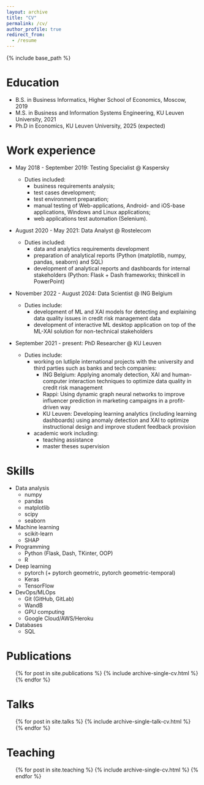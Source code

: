```yaml
---
layout: archive
title: "CV"
permalink: /cv/
author_profile: true
redirect_from:
  - /resume
---
```


{% include base_path %}

Education
======
* B.S. in Business Informatics, Higher School of Economics, Moscow, 2019
* M.S. in Business and Information Systems Engineering, KU Leuven University, 2021
* Ph.D in Economics, KU Leuven University, 2025 (expected)

Work experience
======
* May 2018 - September 2019: Testing Specialist @ Kaspersky
  * Duties included:
    * business requirements analysis;
    * test cases development;
    * test environment preparation;
    * manual testing of Web-applications, Android- and iOS-base applications, Windows and Linux applications;
    * web applications test automation (Selenium).

* August 2020 - May 2021: Data Analyst @ Rostelecom
  * Duties included:
    * data and analytics requirements development
    * preparation of analytical reports (Python (matplotlib, numpy, pandas, seaborn) and SQL)
    * development of analytical reports and dashboards for internal stakeholders (Python: Flask + Dash frameworks; thinkcell in PowerPoint)

* November 2022 - August 2024: Data Scientist @ ING Belgium
  * Duties include:
    * development of ML and XAI models for detecting and explaining data quality issues in credit risk management data
    * development of interactive ML desktop application on top of the ML-XAI solution for non-technical stakeholders 

* September 2021 - present: PhD Researcher @ KU Leuven
  * Duties include:
    * working on lutliple international projects with the university and third parties such as banks and tech companies:
      * ING Belgium: Applying anomaly detection, XAI and human-computer interaction techniques to optimize data quality in credit risk management
      * Rappi: Using dynamic graph neural networks to improve influencer prediction in marketing campaigns in a profit-driven way
      * KU Leuven: Developing learning analytics (including learning dashboards) using anomaly detection and XAI to optimize instructional design and improve student feedback provision
    * academic work including:
      * teaching assistance 
      * master theses supervision 
      

  
Skills
======
* Data analysis
  * numpy
  * pandas 
  * matplotlib 
  * scipy 
  * seaborn
* Machine learning
  * scikit-learn 
  * SHAP
* Programming 
  * Python (Flask, Dash, TKinter, OOP)
  * R
* Deep learning 
  * pytorch (+ pytorch geometric, pytorch geometric-temporal)
  * Keras
  * TensorFlow
* DevOps/MLOps
  * Git (GitHub, GitLab)
  * WandB
  * GPU computing 
  * Google Cloud/AWS/Heroku
* Databases
  * SQL
  


Publications
======
  <ul>{% for post in site.publications %}
    {% include archive-single-cv.html %}
  {% endfor %}</ul>
  
Talks 
======
  <ul>{% for post in site.talks %}
    {% include archive-single-talk-cv.html %}
  {% endfor %}</ul>
  
Teaching
======
  <ul>{% for post in site.teaching %}
    {% include archive-single-cv.html %}
  {% endfor %}</ul>
  
